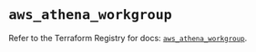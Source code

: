 # `aws_athena_workgroup`

Refer to the Terraform Registry for docs: [`aws_athena_workgroup`](https://registry.terraform.io/providers/hashicorp/aws/6.7.0/docs/resources/athena_workgroup).
